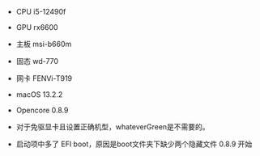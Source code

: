 * CPU i5-12490f
* GPU rx6600
* 主板 msi-b660m
* 固态 wd-770
* 网卡 FENVi-T919



* macOS 13.2.2
* Opencore 0.8.9



* 对于免驱显卡且设置正确机型，whateverGreen是不需要的。
* 启动项中多了 EFI boot，原因是boot文件夹下缺少两个隐藏文件 0.8.9 开始
